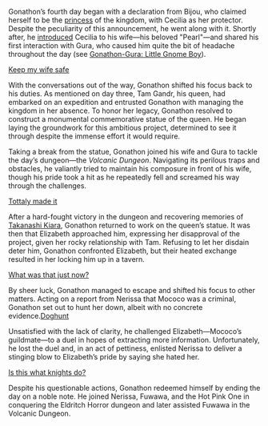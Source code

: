 Gonathon’s fourth day began with a declaration from Bijou, who claimed herself to be the [princess](https://www.youtube.com/live/VgMSugOH5DA?feature=shared\&t=521) of the kingdom, with Cecilia as her protector. Despite the peculiarity of this announcement, he went along with it. Shortly after, he [introduced](https://www.youtube.com/live/VgMSugOH5DA?feature=shared\&t=736) Cecilia to his wife—his beloved "Pearl"—and shared his first interaction with Gura, who caused him quite the bit of headache throughout the day (see [Gonathon-Gura: Little Gnome Boy](#edge:gigi-gura)).

[Keep my wife safe](#embed:https://www.youtube.com/live/VgMSugOH5DA?feature=shared\&t=806)

With the conversations out of the way, Gonathon shifted his focus back to his duties. As mentioned on day three, Tam Gandr, his queen, had embarked on an expedition and entrusted Gonathon with managing the kingdom in her absence. To honor her legacy, Gonathon resolved to construct a monumental commemorative statue of the queen. He began laying the groundwork for this ambitious project, determined to see it through despite the immense effort it would require.

Taking a break from the statue, Gonathon joined his wife and Gura to tackle the day’s dungeon—the *Volcanic Dungeon*. Navigating its perilous traps and obstacles, he valiantly tried to maintain his composure in front of his wife, though his pride took a hit as he repeatedly fell and screamed his way through the challenges.

[Tottaly made it](#embed:https://www.youtube.com/live/VgMSugOH5DA?feature=shared\&t=7796)

After a hard-fought victory in the dungeon and recovering memories of [Takanashi Kiara](https://www.youtube.com/live/VgMSugOH5DA?feature=shared\&t=8112), Gonathon returned to work on the queen’s statue. It was then that Elizabeth approached him, expressing her disapproval of the project, given her rocky relationship with Tam. Refusing to let her disdain deter him, Gonathon confronted Elizabeth, but their heated exchange resulted in her locking him up in a tavern.

[What was that just now?](#embed:https://www.youtube.com/live/VgMSugOH5DA?feature=shared\&t=11555)

By sheer luck, Gonathon managed to escape and shifted his focus to other matters. Acting on a report from Nerissa that Mococo was a criminal, Gonathon set out to hunt her down, albeit with no concrete evidence.[Doghunt](#embed:https://www.youtube.com/live/VgMSugOH5DA?feature=shared\&t=12009)

Unsatisfied with the lack of clarity, he challenged Elizabeth—Mococo’s guildmate—to a duel in hopes of extracting more information. Unfortunately, he lost the duel and, in an act of pettiness, enlisted Nerissa to deliver a stinging blow to Elizabeth’s pride by saying she hated her.

[Is this what knights do?](#embed:https://www.youtube.com/live/VgMSugOH5DA?feature=shared\&t=12872)

Despite his questionable actions, Gonathon redeemed himself by ending the day on a noble note. He joined Nerissa, Fuwawa, and the Hot Pink One in conquering the Eldritch Horror dungeon and later assisted Fuwawa in the Volcanic Dungeon.
